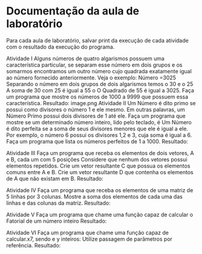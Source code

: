 # Documentação da aula de laboratório

Para cada aula de laboratório, salvar print da execução de cada atividade com o resultado da execução do programa.

Atividade I 
Alguns números de quatro algarismos possuem uma característica particular, se separam esse número em dois grupos e os somarmos encontramos um outro número cujo quadrada exatamente igual ao número fornecido anteriormente. Veja o exemplo: 
Número =3025 
Separando o número em dois grupos de dois algarismos temos o 30 e o 25 
A soma de 30 com 25 é igual a 55 o O Quadrado de 55 é igual a 3025. 
Faça um programa que mostre os números de 1000 a 9999 que possuem essa característica. 
Resultado:
   image.png
Atividade II 
Um Número é dito primo se possui como divisores o número 1 e ele mesmo. Em outras palavras, um Número Primo possui dois divisores de 1 até ele. 
Faça um programa que mostre se um determinado número inteiro, lido pelo teclado, é Um Número é dito perfeita se a soma de seus divisores menores que ele é igual a ele.  
Por exemplo, o número 6 possui os divisores 1,2 e 3, cuja soma é igual a 6. 
Faça um programa que lista os números perfeitos de 1 a 1000. 
Resultado: 
  
 
 
  
 
 
 
 
Atividade III 
Faça um programa que receba os elementos de dois vetores, A e B, cada um com 5 posições Considere que nenhum dos vetores possui elementos repetidos. 
Crie um vetor resultante C que possua os elementos comuns entre A e B. 
Crie um vetor resultante D que contenha os elementos de A que não existam em B. 
Resultado: 
   
Atividade IV 
Faça um programa que receba os elementos de uma matriz de 5 linhas por 3 colunas. 
Mostre a soma dos elementos de cada uma das linhas e das colunas da matriz. 
Resultado: 
   
Atividade V 
Faça um programa que chame uma função capaz de calcular o Fatorial de um número inteiro 
Resultado:
  

Atividade VI
Faça um programa que chame uma função capaz de calcular.x7, sendo e y inteiros:
Utilize passagem de parâmetros por referência.
Resultado: 
 
 
